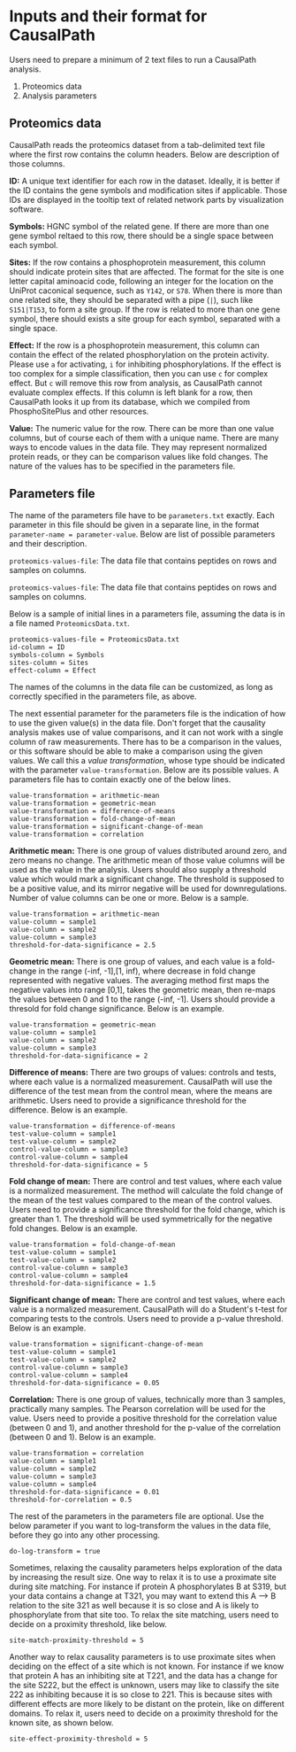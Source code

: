# Inputs and their format for CausalPath

Users need to prepare a minimum of 2 text files to run a CausalPath analysis.

1. Proteomics data
2. Analysis parameters

## Proteomics data

CausalPath reads the proteomics dataset from a tab-delimited text file where the first row contains the column headers. Below are description of those columns.

**ID:** A unique text identifier for each row in the dataset. Ideally, it is better if the ID contains the gene symbols and modification sites if applicable. Those IDs are displayed in the tooltip text of related network parts by visualization software.

**Symbols:** HGNC symbol of the related gene. If there are more than one gene symbol reltaed to this row, there should be a single space between each symbol.

**Sites:** If the row contains a phosphoprotein measurement, this column should indicate protein sites that are affected. The format for the site is one letter capital aminoacid code, following an integer for the location on the UniProt caconical sequence, such as `Y142`, or `S78`. When there is more than one related site, they should be separated with a pipe (`|`), such like `S151|T153`, to form a site group. If the row is related to more than one gene symbol, there should exists a site group for each symbol, separated with a single space.

**Effect:** If the row is a phosphoprotein measurement, this column can contain the effect of the related phosphorylation on the protein activity. Please use `a` for activating, `i` for inhibiting phosphorylations. If the effect is too complex for a simple classification, then you can use `c` for complex effect. But `c` will remove this row from analysis, as CausalPath cannot evaluate complex effects. If this column is left blank for a row, then CausalPath looks it up from its database, which we compiled from PhosphoSitePlus and other resources.

**Value:** The numeric value for the row. There can be more than one value columns, but of course each of them with a unique name. There are many ways to encode values in the data file. They may represent normalized protein reads, or they can be comparison values like fold changes. The nature of the values has to be specified in the parameters file.

## Parameters file

The name of the parameters file have to be `parameters.txt` exactly. Each parameter in this file should be given in a separate line, in the format `parameter-name = parameter-value`. Below are list of possible parameters and their description.

`proteomics-values-file`: The data file that contains peptides on rows and samples on columns.

`proteomics-values-file`: The data file that contains peptides on rows and samples on columns.


Below is a sample of initial lines in a parameters file, assuming the data is in a file named `ProteomicsData.txt`.

```
proteomics-values-file = ProteomicsData.txt
id-column = ID
symbols-column = Symbols
sites-column = Sites
effect-column = Effect
```

The names of the columns in the data file can be customized, as long as correctly specified in the parameters file, as above.

The next essential parameter for the parameters file is the indication of how to use the given value(s) in the data file. Don't forget that the causality analysis makes use of value comparisons, and it can not work with a single column of raw measurements. There has to be a comparison in the values, or this software should be able to make a comparison using the given values. We call this a *value transformation*, whose type should be indicated with the parameter `value-transformation`. Below are its possible values. A parameters file has to contain exactly one of the below lines.
```
value-transformation = arithmetic-mean
value-transformation = geometric-mean
value-transformation = difference-of-means
value-transformation = fold-change-of-mean
value-transformation = significant-change-of-mean
value-transformation = correlation
```
**Arithmetic mean:** There is one group of values distributed around zero, and zero means no change. The arithmetic mean of those value columns will be used as the value in the analysis. Users should also supply a threshold value which would mark a significant change. The threshold is supposed to be a positive value, and its mirror negative will be used for downregulations. Number of value columns can be one or more. Below is a sample.
```
value-transformation = arithmetic-mean
value-column = sample1
value-column = sample2
value-column = sample3
threshold-for-data-significance = 2.5
```
**Geometric mean:** There is one group of values, and each value is a fold-change in the range (-inf, -1],[1, inf), where decrease in fold change represented with negative values. The averaging method first maps the negative values into range [0,1], takes the geometric mean, then re-maps the values between 0 and 1 to the range (-inf, -1]. Users should provide a thresold for fold change significance. Below is an example.
```
value-transformation = geometric-mean
value-column = sample1
value-column = sample2
value-column = sample3
threshold-for-data-significance = 2
```
**Difference of means:** There are two groups of values: controls and tests, where each value is a normalized measurement. CausalPath will use the difference of the test mean from the control mean, where the means are arithmetic. Users need to provide a significance threshold for the difference. Below is an example.
```
value-transformation = difference-of-means
test-value-column = sample1
test-value-column = sample2
control-value-column = sample3
control-value-column = sample4
threshold-for-data-significance = 5
```
**Fold change of mean:** There are control and test values, where each value is a normalized measurement. The method will calculate the fold change of the mean of the test values compared to the mean of the control values. Users need to provide a significance threshold for the fold change, which is greater than 1. The threshold will be used symmetrically for the negative fold changes. Below is an example.
```
value-transformation = fold-change-of-mean
test-value-column = sample1
test-value-column = sample2
control-value-column = sample3
control-value-column = sample4
threshold-for-data-significance = 1.5
```
**Significant change of mean:** There are control and test values, where each value is a normalized measurement. CausalPath will do a Student's t-test for comparing tests to the controls. Users need to provide a p-value threshold. Below is an example.
```
value-transformation = significant-change-of-mean
test-value-column = sample1
test-value-column = sample2
control-value-column = sample3
control-value-column = sample4
threshold-for-data-significance = 0.05
```
**Correlation:** There is one group of values, technically more than 3 samples, practically many samples. The Pearson correlation will be used for the value. Users need to provide a positive threshold for the correlation value (between 0 and 1), and another threshold for the p-value of the correlation (between 0 and 1). Below is an example.
```
value-transformation = correlation
value-column = sample1
value-column = sample2
value-column = sample3
value-column = sample4
threshold-for-data-significance = 0.01
threshold-for-correlation = 0.5
```

The rest of the parameters in the parameters file are optional. Use the below parameter if you want to log-transform the values in the data file, before they go into any other processing.
```
do-log-transform = true
```

Sometimes, relaxing the causality parameters helps exploration of the data by increasing the result size. One way to relax it is to use a proximate site during site matching. For instance if protein A phosphorylates B at S319, but your data contains a change at T321, you may want to extend this A --> B relation to the site 321 as well because it is so close and A is likely to phosphorylate from that site too. To relax the site matching, users need to decide on a proximity threshold, like below.
```
site-match-proximity-threshold = 5
```

Another way to relax causality parameters is to use proximate sites when deciding on the effect of a site which is not known. For instance if we know that protein A has an inhibiting site at T221, and the data has a change for the site S222, but the effect is unknown, users may like to classify the site 222 as inhibiting because it is so close to 221. This is because sites with different effects are more likely to be distant on the protein, like on different domains. To relax it, users need to decide on a proximity threshold for the known site, as shown below.
```
site-effect-proximity-threshold = 5
```
